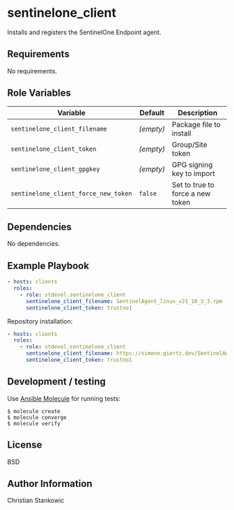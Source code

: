 # sentinelone_client

Installs and registers the SentinelOne Endpoint agent.

## Requirements

No requirements.

## Role Variables

| Variable                             | Default   | Description                      |
| ------------------------------------ | --------- | -------------------------------- |
| `sentinelone_client_filename`        | *(empty)* | Package file to install          |
| `sentinelone_client_token`           | *(empty)* | Group/Site token                 |
| `sentinelone_client_gpgkey`          | *(empty)* | GPG signing key to import        |
| `sentinelone_client_force_new_token` | `false`   | Set to true to force a new token |

## Dependencies

No dependencies.

## Example Playbook

```yml
- hosts: clients
  roles:
    - role: stdevel.sentinelone_client
      sentinelone_client_filename: SentinelAgent_linux_v21_10_3_3.rpm
      sentinelone_client_token: trustno1
```

Repository installation:

```yml
- hosts: clients
  roles:
    - role: stdevel.sentinelone_client
      sentinelone_client_filename: https://simone.giertz.dev/SentinelAgent_linux_v13_37.deb
      sentinelone_client_token: trustno1
```

## Development / testing

Use [Ansible Molecule](https://molecule.readthedocs.io/en/latest/index.html) for running tests:

```shell
$ molecule create
$ molecule converge
$ molecule verify
```

## License

BSD

## Author Information

Christian Stankowic
